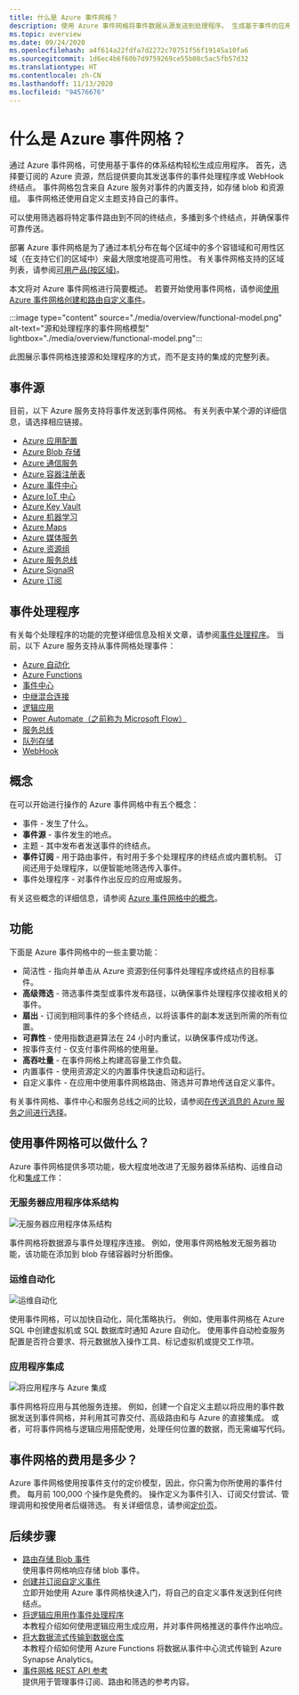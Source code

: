 ```yaml
---
title: 什么是 Azure 事件网格？
description: 使用 Azure 事件网格将事件数据从源发送到处理程序。 生成基于事件的应用程序，并与 Azure 服务集成。
ms.topic: overview
ms.date: 09/24/2020
ms.openlocfilehash: a4f614a22fdfa7d2272c70751f56f19145a10fa6
ms.sourcegitcommit: 1d6ec4b6f60b7d9759269ce55b00c5ac5fb57d32
ms.translationtype: HT
ms.contentlocale: zh-CN
ms.lasthandoff: 11/13/2020
ms.locfileid: "94576676"
---
```

# <a name="what-is-azure-event-grid"></a>什么是 Azure 事件网格？

通过 Azure 事件网格，可使用基于事件的体系结构轻松生成应用程序。 首先，选择要订阅的 Azure 资源，然后提供要向其发送事件的事件处理程序或 WebHook 终结点。 事件网格包含来自 Azure 服务对事件的内置支持，如存储 blob 和资源组。 事件网格还使用自定义主题支持自己的事件。 

可以使用筛选器将特定事件路由到不同的终结点，多播到多个终结点，并确保事件可靠传送。

部署 Azure 事件网格是为了通过本机分布在每个区域中的多个容错域和可用性区域（在支持它们的区域中）来最大限度地提高可用性。 有关事件网格支持的区域列表，请参阅[可用产品(按区域)](https://azure.microsoft.com/global-infrastructure/services/?products=event-grid&regions=all)。

本文将对 Azure 事件网格进行简要概述。 若要开始使用事件网格，请参阅[使用 Azure 事件网格创建和路由自定义事件](custom-event-quickstart.md)。 

:::image type="content" source="./media/overview/functional-model.png" alt-text="源和处理程序的事件网格模型" lightbox="./media/overview/functional-model.png":::

此图展示事件网格连接源和处理程序的方式，而不是支持的集成的完整列表。

## <a name="event-sources"></a>事件源

目前，以下 Azure 服务支持将事件发送到事件网格。 有关列表中某个源的详细信息，请选择相应链接。

- [Azure 应用配置](event-schema-app-configuration.md)
- [Azure Blob 存储](event-schema-blob-storage.md)
- [Azure 通信服务](event-schema-communication-services.md) 
- [Azure 容器注册表](event-schema-container-registry.md)
- [Azure 事件中心](event-schema-event-hubs.md)
- [Azure IoT 中心](event-schema-iot-hub.md)
- [Azure Key Vault](event-schema-key-vault.md)
- [Azure 机器学习](event-schema-machine-learning.md)
- [Azure Maps](event-schema-azure-maps.md)
- [Azure 媒体服务](event-schema-media-services.md)
- [Azure 资源组](event-schema-resource-groups.md)
- [Azure 服务总线](event-schema-service-bus.md)
- [Azure SignalR](event-schema-azure-signalr.md)
- [Azure 订阅](event-schema-subscriptions.md)

## <a name="event-handlers"></a>事件处理程序

有关每个处理程序的功能的完整详细信息及相关文章，请参阅[事件处理程序](event-handlers.md)。 当前，以下 Azure 服务支持从事件网格处理事件： 

* [Azure 自动化](handler-webhooks.md#azure-automation)
* [Azure Functions](handler-functions.md)
* [事件中心](handler-event-hubs.md)
* [中继混合连接](handler-relay-hybrid-connections.md)
* [逻辑应用](handler-webhooks.md#logic-apps)
* [Power Automate（之前称为 Microsoft Flow）](https://preview.flow.microsoft.com/connectors/shared_azureeventgrid/azure-event-grid/)
* [服务总线](handler-service-bus.md)
* [队列存储](handler-storage-queues.md)
* [WebHook](handler-webhooks.md)

## <a name="concepts"></a>概念

在可以开始进行操作的 Azure 事件网格中有五个概念：

* 事件 - 发生了什么。
* **事件源** - 事件发生的地点。
* 主题 - 其中发布者发送事件的终结点。
* **事件订阅** - 用于路由事件，有时用于多个处理程序的终结点或内置机制。 订阅还用于处理程序，以便智能地筛选传入事件。
* 事件处理程序 - 对事件作出反应的应用或服务。

有关这些概念的详细信息，请参阅 [Azure 事件网格中的概念](concepts.md)。

## <a name="capabilities"></a>功能

下面是 Azure 事件网格中的一些主要功能：

* 简洁性 - 指向并单击从 Azure 资源到任何事件处理程序或终结点的目标事件。
* **高级筛选** - 筛选事件类型或事件发布路径，以确保事件处理程序仅接收相关的事件。
* **扇出** - 订阅到相同事件的多个终结点，以将该事件的副本发送到所需的所有位置。
* **可靠性** - 使用指数退避算法在 24 小时内重试，以确保事件成功传送。
* 按事件支付 - 仅支付事件网格的使用量。
* **高吞吐量** - 在事件网格上构建高容量工作负载。
* 内置事件 - 使用资源定义的内置事件快速启动和运行。
* 自定义事件 - 在应用中使用事件网格路由、筛选并可靠地传送自定义事件。

有关事件网格、事件中心和服务总线之间的比较，请参阅[在传送消息的 Azure 服务之间进行选择](compare-messaging-services.md)。

## <a name="what-can-i-do-with-event-grid"></a>使用事件网格可以做什么？

Azure 事件网格提供多项功能，极大程度地改进了无服务器体系结构、运维自动化和[集成](https://azure.com/integration)工作： 

### <a name="serverless-application-architectures"></a>无服务器应用程序体系结构

![无服务器应用程序体系结构](./media/overview/serverless_web_app.png)

事件网格将数据源与事件处理程序连接。 例如，使用事件网格触发无服务器功能，该功能在添加到 blob 存储容器时分析图像。 

### <a name="ops-automation"></a>运维自动化

![运维自动化](./media/overview/Ops_automation.png)

使用事件网格，可以加快自动化，简化策略执行。 例如，使用事件网格在 Azure SQL 中创建虚拟机或 SQL 数据库时通知 Azure 自动化。 使用事件自动检查服务配置是否符合要求、将元数据放入操作工具、标记虚拟机或提交工作项。

### <a name="application-integration"></a>应用程序集成

![将应用程序与 Azure 集成](./media/overview/app_integration.png)

事件网格将应用与其他服务连接。 例如，创建一个自定义主题以将应用的事件数据发送到事件网格，并利用其可靠交付、高级路由和与 Azure 的直接集成。 或者，可将事件网格与逻辑应用搭配使用，处理任何位置的数据，而无需编写代码。 

## <a name="how-much-does-event-grid-cost"></a>事件网格的费用是多少？

Azure 事件网格使用按事件支付的定价模型，因此，你只需为你所使用的事件付费。 每月前 100,000 个操作是免费的。 操作定义为事件引入、订阅交付尝试、管理调用和按使用者后缀筛选。 有关详细信息，请参阅[定价页](https://azure.microsoft.com/pricing/details/event-grid/)。

## <a name="next-steps"></a>后续步骤

* [路由存储 Blob 事件](../storage/blobs/storage-blob-event-quickstart.md?toc=%2fazure%2fevent-grid%2ftoc.json)  
  使用事件网格响应存储 blob 事件。
* [创建并订阅自定义事件](custom-event-quickstart.md)  
  立即开始使用 Azure 事件网格快速入门，将自己的自定义事件发送到任何终结点。
* [将逻辑应用用作事件处理程序](monitor-virtual-machine-changes-event-grid-logic-app.md)  
  本教程介绍如何使用逻辑应用生成应用，并对事件网格推送的事件作出响应。
* [将大数据流式传输到数据仓库](event-grid-event-hubs-integration.md)  
  本教程介绍如何使用 Azure Functions 将数据从事件中心流式传输到 Azure Synapse Analytics。
* [事件网格 REST API 参考](/rest/api/eventgrid)  
  提供用于管理事件订阅、路由和筛选的参考内容。